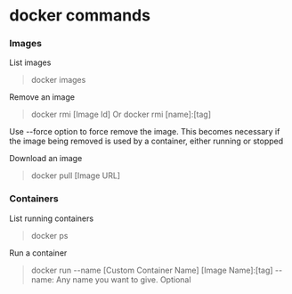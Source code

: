 # docker commands

###  Images

List images
> docker images

Remove an image
> docker rmi [Image Id]
Or
> docker rmi [name]:[tag]

Use --force option to force remove the image. This becomes necessary if the image being removed is used by a container, either running or stopped

Download an image
> docker pull [Image URL]

### Containers

List running containers
> docker ps

Run a container
> docker run --name [Custom Container Name] [Image Name]:[tag]
--name: Any name you want to give. Optional  
